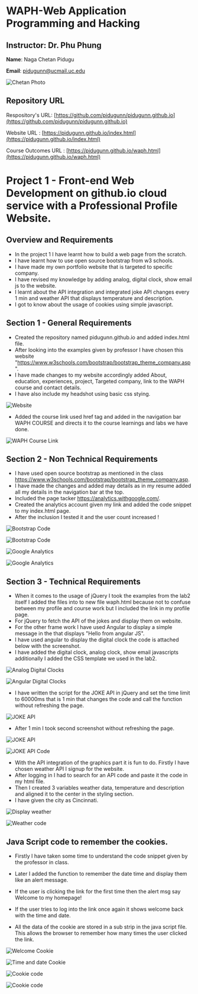 # WAPH-Web Application Programming and Hacking

## Instructor: Dr. Phu Phung

**Name**: Naga Chetan Pidugu

**Email**: pidugunn@ucmail.uc.edu

![Chetan Photo](image.jpeg)

## Repository URL

Respository's URL: [https://github.com/pidugunn/pidugunn.github.io](https://github.com/pidugunn/pidugunn.github.io)

Website URL : [https://pidugunn.github.io/index.html](https://pidugunn.github.io/index.html)

Course Outcomes URL : [https://pidugunn.github.io/waph.html](https://pidugunn.github.io/waph.html)


# Project 1 - Front-end Web Development on github.io cloud service with a Professional Profile Website.




## Overview and Requirements 

- In the project 1 I have learnt how to build a web page from the scratch.
- I have learnt how to use open source bootstrap from w3 schools.
- I have made my own portfolio website that is targeted to specific company.
- I have revised my knowledge by adding analog, digital clock, show email js to the website.
- I learnt about the API integration and integrated joke API changes every 1 min and weather API that displays temperature and description.
- I got to know about the usage of cookies using simple javascript.

## Section 1 - General Requirements 

- Created the repository named pidugunn.github.io and added index.html file.
- After looking into the examples given by professor I have chosen this website "https://www.w3schools.com/bootstrap/bootstrap_theme_company.asp".
- I have made changes to my website accordingly added About, education, experiences, project, Targeted company, link to the WAPH course and contact details.
- I have also include my headshot using basic css stying.

![Website](images/webpage.png)

- Added the course link used href tag and added in the navigation bar WAPH COURSE and directs it to the course learnings and labs we have done.

![WAPH Course Link](images/link.png)

## Section 2 - Non Technical Requirements

- I have used open source bootstrap as mentioned in the class https://www.w3schools.com/bootstrap/bootstrap_theme_company.asp.
- I have made the changes and added may details as in my resume added all my details in the navigation bar at the top.
- Included the page tacker https://analytics.withgoogle.com/.
- Created the analytics account given my link and added the code snippet to my index.html page.
- After the inclusion I tested it and the user count increased !

![Bootstrap Code](images/bootstrapcode.png)

![Bootstrap Code](images/bootstrapweb.png)

![Google Analytics](images/google.png)

![Google Analytics](images/analytics.png)

## Section 3 - Technical Requirements

- When it comes to the usage of jQuery I took the examples from the lab2 itself I added the files into to new file waph.html because not to confuse between my profile and course work but I included the link in my profile page.
- For jQuery to fetch the API of the jokes and display them on website.
- For the other frame work I have used Angular to display a simple message in the that displays "Hello from angular JS".
- I have used angular to display the digital clock the code is attached below with the screenshot.
- I have added the digital clock, analog clock, show email javascripts additionally I added the CSS template we used in the lab2.

![Analog Digital Clocks ](images/jQueryclocks.png)

![Angular  Digital Clocks ](images/angulartime.png)



- I have written the script for the JOKE API in jQuery and set the time limit to 60000ms that is 1 min that changes the code and call the function without refreshing the page.

![JOKE API ](images/jokeexa1.png)

- After 1 min I took second screenshot without refreshing the page.

![JOKE API ](images/jokeexa2.png)


![JOKE API Code ](images/joke1min.png)

- With the API integration of the graphics part it is fun to do. Firstly I have chosen weather API I signup for the website.
- After logging in I had to search for an API code and paste it the code in my html file.
- Then I created 3 variables weather data, temperature and description and aligned it to the center in the styling section.
- I have given the city as Cincinnati.

![Display weather ](images/weather.png)


![Weather code ](images/graphicapicode.png)

## Java Script code to remember the cookies.

- Firstly I have taken some time to understand the code snippet given by the professor in class.

- Later I added the function to remember the date time and display them like an alert message.
- If the user is clicking the link for the first time then the alert msg say Welcome to my homepage!
- If the user tries to log into the link once again it shows welcome back with the time and date.
- All the data of the cookie are stored in a sub strip in the java script file. This allows the browser to remember how many times the user clicked the link.



![Welcome Cookie ](images/welcome.png)


![Time and date Cookie ](images/cookietime.png)




![Cookie code](images/cookiecode1.png)


![Cookie code ](images/cookiecode2.png)





























